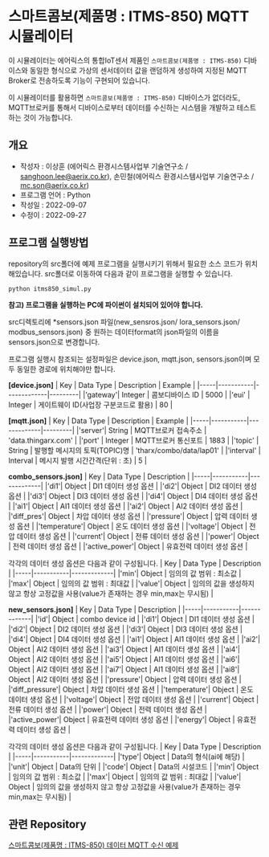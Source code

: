 # 스마트콤보(제품명 : ITMS-850) MQTT 시뮬레이터

이 시뮬레이터는 에어릭스의 통합IoT센서 제품인 ```스마트콤보(제품명 : ITMS-850)``` 디바이스와 동일한 형식으로 가상의 센서데이터 값을 랜덤하게 생성하여 지정된 MQTT Broker로 전송하도록 기능이 구현되어 있습니다.

이 시뮬레이터를 활용하면 ```스마트콤보(제품명 : ITMS-850)``` 디바이스가 없더라도, MQTT브로커를 통해서 디바이스로부터 데이터를 수신하는 시스템을 개발하고 테스트하는 것이 가능합니다.

## 개요 ##

* 작성자 : 이상훈 (에어릭스 환경시스템사업부 기술연구소 / sanghoon.lee@aerix.co.kr), 손민철(에어릭스 환경시스템사업부 기술연구소 / mc.son@aerix.co.kr)
* 프로그램 언어 : Python
* 작성일 : 2022-09-07
* 수정이 : 2022-09-27

## 프로그램 실행방법 ##

repository의 src폴더에 예제 프로그램을 실행시키기 위해서 필요한 소스 코드가 위치해있습니다. src폴더로 이동하여 다음과 같이 프로그램을 실행할 수 있습니다.

```
python itms850_simul.py
```

**참고) 프로그램을 실행하는 PC에 파이썬이 설치되어 있어야 합니다.**

src디렉토리에 *sensors.json 파일(new_sensros.json/ lora_sensors.json/ modbus_sensors.json) 중 원하는 데이터format의 json파일의 이름을 sensors.json으로 변경합니다.

프로그램 실행시 참조되는 설정파일은 device.json, mqtt.json, sensors.json이며 모두 동일한 경로에 위치해야만 합니다.

**[device.json]**
| Key | Data Type | Description | Example |
|-----|-----------|-------------|---------|
|'gateway'| Integer | 콤보디바이스 ID | 5000 |
|'eui' | Integer | 게이트웨이 ID(사업장 구분코드로 활용) | 80 |

**[mqtt.json]**
| Key | Data Type | Description | Example |
|-----|-----------|-------------|---------|
|'server'| String | MQTT브로커 접속주소 | 'data.thingarx.com' |
|'port' | Integer | MQTT브로커 통신포트 | 1883 |
|'topic' | String | 발행할 메시지의 토픽(TOPIC)명 | 'tharx/combo/data/lap01' |
|'interval' | Interval | 메시지 발행 시간간격(단위 : 초) | 5 |

**combo_sensors.json]**
| Key | Data Type | Description |
|-----|-----------|-------------|
|'di1'| Object | DI1 데이터 생성 옵션 |
|'di2'| Object | DI2 데이터 생성 옵션 |
|'di3'| Object | DI3 데이터 생성 옵션 |
|'di4'| Object | DI4 데이터 생성 옵션 |
|'ai1'| Object | AI1 데이터 생성 옵션 |
|'ai2'| Object | AI2 데이터 생성 옵션 |
|'diff_pres'| Object | 차압 데이터 생성 옵션 |
|'pressure'| Object | 압력 데이터 생성 옵션 |
|'temperature'| Object | 온도 데이터 생성 옵션 |
|'voltage'| Object | 전압 데이터 생성 옵션 |
|'current'| Object | 전류 데이터 생성 옵션 |
|'power'| Object | 전력 데이터 생성 옵션 |
|'active_power'| Object | 유효전력 데이터 생성 옵션 |

각각의 데이터 생성 옵션은 다음과 같이 구성됩니다.
| Key | Data Type | Description |
|-----|-----------|-------------|
|'min'| Object | 임의의 값 범위 : 최소값 |
|'max'| Object | 임의의 값 범위 : 최대값 |
|'value'| Object | 임의의 값을 생성하지 않고 항상 고정값을 사용(value가 존재하는 경우 min,max는 무시됨) |


**new_sensors.json]**
| Key | Data Type | Description |
|-----|-----------|-------------|
|'id'| Object | combo device id |
|'di1'| Object | DI1 데이터 생성 옵션 |
|'di2'| Object | DI2 데이터 생성 옵션 |
|'di3'| Object | DI3 데이터 생성 옵션 |
|'di4'| Object | DI4 데이터 생성 옵션 |
|'ai1'| Object | AI1 데이터 생성 옵션 |
|'ai2'| Object | AI2 데이터 생성 옵션 |
|'ai3'| Object | AI1 데이터 생성 옵션 |
|'ai4'| Object | AI2 데이터 생성 옵션 |
|'ai5'| Object | AI1 데이터 생성 옵션 |
|'ai6'| Object | AI2 데이터 생성 옵션 |
|'ai7'| Object | AI1 데이터 생성 옵션 |
|'ai8'| Object | AI2 데이터 생성 옵션 |
|'pressure'| Object | 압력 데이터 생성 옵션 |
|'diff_pressure'| Object | 차압 데이터 생성 옵션 |
|'temperature'| Object | 온도 데이터 생성 옵션 |
|'voltage'| Object | 전압 데이터 생성 옵션 |
|'current'| Object | 전류 데이터 생성 옵션 |
|'power'| Object | 전력 데이터 생성 옵션 |
|'active_power'| Object | 유효전력 데이터 생성 옵션 |
|'energy'| Object | 유효전력 데이터 생성 옵션 |

각각의 데이터 생성 옵션은 다음과 같이 구성됩니다.
| Key | Data Type | Description |
|-----|-----------|-------------|
|'type'| Object | Data의 형식(ai에 해당) |
|'unit'| Object | Data의 단위 |
|'code'| Object | Data의 시설코드 |
|'min'| Object | 임의의 값 범위 : 최소값 |
|'max'| Object | 임의의 값 범위 : 최대값 |
|'value'| Object | 임의의 값을 생성하지 않고 항상 고정값을 사용(value가 존재하는 경우 min,max는 무시됨) |

## 관련 Repository ##

<a href="https://github.com/aerixdev/itms850_dataparser" target="_blank">스마트콤보(제품명 : ITMS-850) 데이터 MQTT 수신 예제</a>
